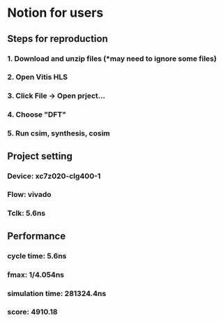 # Notion for users
## Steps for reproduction
### 1. Download and unzip files (*may need to ignore some files)
### 2. Open Vitis HLS
### 3. Click File -> Open prject...
### 4. Choose "DFT"
### 5. Run csim, synthesis, cosim
## Project setting
### Device: xc7z020-clg400-1
### Flow: vivado
### Tclk: 5.6ns
## Performance
### cycle time: 5.6ns
### fmax: 1/4.054ns
### simulation time: 281324.4ns
### score: 4910.18
